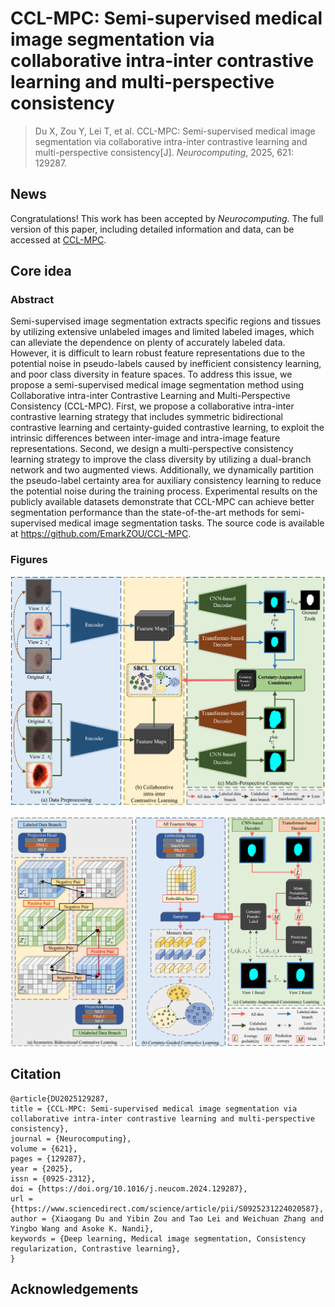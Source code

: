 # CCL-MPC: Semi-supervised medical image segmentation via collaborative intra-inter contrastive learning and multi-perspective consistency

> Du X, Zou Y, Lei T, et al. CCL-MPC: Semi-supervised medical image segmentation via collaborative intra-inter contrastive learning and multi-perspective consistency[J]. *Neurocomputing*, 2025, 621: 129287.

## News

Congratulations! This work has been accepted by *Neurocomputing*. The full version of this paper, including detailed information and data, can be accessed at [CCL-MPC](https://www.sciencedirect.com/science/article/pii/S0925231224020587).

## Core idea

### Abstract

Semi-supervised image segmentation extracts specific regions and tissues by utilizing extensive unlabeled
images and limited labeled images, which can alleviate the dependence on plenty of accurately labeled data. However, it is difficult to learn robust feature representations due to the potential noise in pseudo-labels caused by inefficient consistency learning, and poor class diversity in feature spaces. To address this issue, we propose a semi-supervised medical image segmentation method using Collaborative intra-inter Contrastive Learning and Multi-Perspective Consistency (CCL-MPC). First, we propose a collaborative intra-inter contrastive learning strategy that includes symmetric bidirectional contrastive learning and certainty-guided contrastive learning, to exploit the intrinsic differences between inter-image and intra-image feature representations. Second, we design a multi-perspective consistency learning strategy to improve the class diversity by utilizing a dual-branch network and two augmented views. Additionally, we dynamically partition the pseudo-label certainty area for auxiliary consistency learning to reduce the potential noise during the training process. Experimental results on the publicly available datasets demonstrate that CCL-MPC can achieve better segmentation performance than the state-of-the-art methods for semi-supervised medical image segmentation tasks. The source code is available at https://github.com/EmarkZOU/CCL-MPC.

### Figures

![The framework of the proposed CCL-MPC](images/image-20250411102338661.png)

![The diagram illustrates the CCL and Certainty-Augmented Consistency.](images/image-20250411102410954.png)



## Citation

```
@article{DU2025129287,
title = {CCL-MPC: Semi-supervised medical image segmentation via collaborative intra-inter contrastive learning and multi-perspective consistency},
journal = {Neurocomputing},
volume = {621},
pages = {129287},
year = {2025},
issn = {0925-2312},
doi = {https://doi.org/10.1016/j.neucom.2024.129287},
url = {https://www.sciencedirect.com/science/article/pii/S0925231224020587},
author = {Xiaogang Du and Yibin Zou and Tao Lei and Weichuan Zhang and Yingbo Wang and Asoke K. Nandi},
keywords = {Deep learning, Medical image segmentation, Consistency regularization, Contrastive learning},
}
```



## Acknowledgements

[SSL4MIS]: https://github.com/HiLab-git/SSL4MIS
[UGPCL]: https://github.com/taovv/UGPCL

